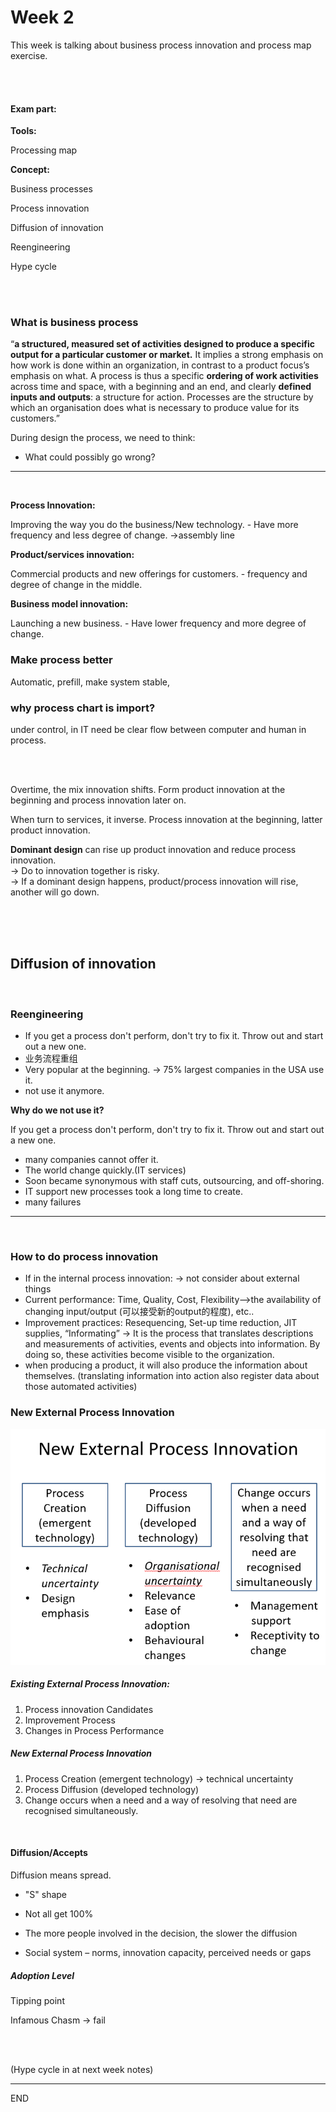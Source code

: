 # Week 2

This week is talking about business process innovation and process map exercise.

<br />

<br />

#### Exam part:

**Tools:**

Processing map

**Concept:**

Business processes

Process innovation

Diffusion of innovation 

Reengineering

Hype cycle

<br />

<br />

### What is business process

“**a structured, measured set of activities designed to produce a specific output for a particular customer or market.** It implies a strong emphasis on how work is done within an organization, in contrast to a product focus’s emphasis on what. A process is thus a specific **ordering of work activities** across time and space, with a beginning and an end, and clearly **defined inputs and outputs**: a structure for action. Processes are the structure by which an organisation does what is necessary to produce value for its customers.” 
<br />

During design the process, we need to think:
* What could possibly go wrong?

<hr>
<br />

**Process Innovation:** 

Improving the way you do the business/New technology. - Have more frequency and less degree of change. ->assembly line

**Product/services innovation:** 

Commercial products and new offerings for customers. - frequency and degree of change in the middle.

**Business model innovation:** 

Launching a new business. - Have lower frequency and more degree of change.<br />


### Make process better

Automatic, prefill, make system stable, 

### why process chart is import?
under control, in IT need be clear flow between computer and human in process. 

<br />

<br />

Overtime, the mix innovation shifts. Form product innovation at the beginning and process innovation later on.

When turn to services, it inverse. Process innovation at the beginning, latter product innovation.

**Dominant design** can rise up product innovation and reduce process innovation. <br />
-> Do to innovation together is risky.<br />
-> If a dominant design happens, product/process innovation will rise, another will go down.

<br />
<br />

<br />

## Diffusion of innovation 

<br />

### Reengineering

* If you get a process don't perform, don't try to fix it. Throw out and start out a new one. <br />
* 业务流程重组  <br />
* Very popular at the beginning.  -> 75% largest companies in the USA use it.
* not use it anymore.<br /> 

**Why do we not use it?**

If you get a process don't perform, don't try to fix it. Throw out and start out a new one. <br />

- many companies cannot offer it.<br />
- The world change quickly.(IT services)<br />
- Soon became synonymous with staff cuts, outsourcing, and off-shoring.<br />
- IT support new processes took a long time to create.<br />
- many failures <br />

<hr>

<br />

### How to do process innovation

* If in the internal process innovation: -> not consider about external things
* Current performance: Time, Quality, Cost, Flexibility—>the availability of changing input/output (可以接受新的output的程度), etc..
* Improvement practices: Resequencing, Set-up time reduction, JIT supplies, “Informating” ->  It is the process that translates descriptions and measurements of activities, events and objects into information. By doing so, these activities become visible to the organization.<br />
* when producing a product, it will also produce the information about themselves. (translating information into action also register data about those automated activities) 



### New External Process Innovation

![](PIC/week2_1.png)

##### Existing External Process Innovation:

1. Process innovation Candidates
2. Improvement Process
3. Changes in Process Performance

##### New External Process Innovation

1. Process Creation (emergent technology) -> technical uncertainty
2. Process Diffusion (developed technology)
3. Change occurs when a need and a way of resolving that need are recognised simultaneously.

<br />

#### Diffusion/Accepts

Diffusion means spread.

*  "S" shape

*  Not all get 100%

*  The more people involved in the decision, the slower the diffusion

*  Social system – norms, innovation capacity, perceived needs or gaps 


##### Adoption Level

Tipping point 

Infamous Chasm -> fail






<br />

<br />

(Hype cycle in at next week notes)

---

END